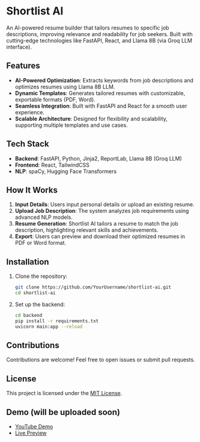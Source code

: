 # Shortlist AI  
An AI-powered resume builder that tailors resumes to specific job descriptions, improving relevance and readability for job seekers. Built with cutting-edge technologies like FastAPI, React, and Llama 8B (via Groq LLM interface).  

## Features  
- **AI-Powered Optimization**: Extracts keywords from job descriptions and optimizes resumes using Llama 8B LLM.  
- **Dynamic Templates**: Generates tailored resumes with customizable, exportable formats (PDF, Word).  
- **Seamless Integration**: Built with FastAPI and React for a smooth user experience.  
- **Scalable Architecture**: Designed for flexibility and scalability, supporting multiple templates and use cases.  

## Tech Stack  
- **Backend**: FastAPI, Python, Jinja2, ReportLab, Llama 8B (Groq LLM)  
- **Frontend**: React, TailwindCSS  
- **NLP**: spaCy, Hugging Face Transformers  

## How It Works  
1. **Input Details**: Users input personal details or upload an existing resume.  
2. **Upload Job Description**: The system analyzes job requirements using advanced NLP models.  
3. **Resume Generation**: Shortlist AI tailors a resume to match the job description, highlighting relevant skills and achievements.  
4. **Export**: Users can preview and download their optimized resumes in PDF or Word format.  

## Installation  
1. Clone the repository:  
   ```bash  
   git clone https://github.com/YourUsername/shortlist-ai.git  
   cd shortlist-ai  
   ```  
2. Set up the backend:  
   ```bash  
   cd backend  
   pip install -r requirements.txt  
   uvicorn main:app --reload  
   ```  

## Contributions  
Contributions are welcome! Feel free to open issues or submit pull requests.  

## License  
This project is licensed under the [MIT License](LICENSE).  

## Demo  (will be uploaded soon)
- [YouTube Demo](https://youtu.be/YourVideoLink)  
- [Live Preview](https://your-live-link.com)  
